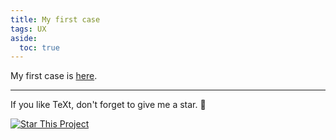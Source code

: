 ```yaml
---
title: My first case
tags: UX
aside:
  toc: true
---
```


My first case is [here](https://medium.com/@bellacastro/vitaleats-pesquisa-quantitativa-sobre-usu%C3%A1rios-que-seguem-dietas-saud%C3%A1veis-ux-research-d9207c7b67fd).

<!--more-->

---

If you like TeXt, don't forget to give me a star. :star2:

[![Star This Project](https://img.shields.io/github/stars/kitian616/jekyll-TeXt-theme.svg?label=Stars&style=social)](https://github.com/kitian616/jekyll-TeXt-theme/)
